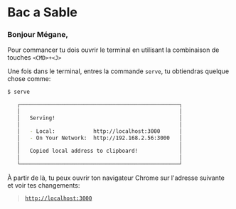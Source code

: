 # Bac a Sable

### Bonjour Mégane,

Pour commancer tu dois ouvrir le terminal en utilisant la combinaison de touches `<CMD>+<J>`

Une fois dans le terminal, entres la commande `serve`, tu obtiendras quelque chose comme:

```sh
$ serve

   ┌──────────────────────────────────────────────────┐
   │                                                  │
   │   Serving!                                       │
   │                                                  │
   │   - Local:            http://localhost:3000      │
   │   - On Your Network:  http://192.168.2.56:3000   │
   │                                                  │
   │   Copied local address to clipboard!             │
   │                                                  │
   └──────────────────────────────────────────────────┘
```

À partir de là, tu peux ouvrir ton navigateur Chrome sur l'adresse suivante et voir tes changements:

> [`http://localhost:3000`](http://localhost:3000)
